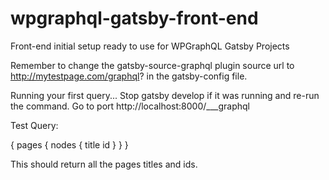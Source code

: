 # wpgraphql-gatsby-front-end
Front-end initial setup ready to use for WPGraphQL Gatsby Projects

Remember to change the gatsby-source-graphql plugin source url to http://mytestpage.com/graphql? in the gatsby-config file. 

Running your first query...
Stop gatsby develop if it was running and re-run the command.
Go to port http://localhost:8000/___graphql

Test Query:

{
  pages {
    nodes {
      title
      id
    }
  }
}

This should return all the pages titles and ids.
